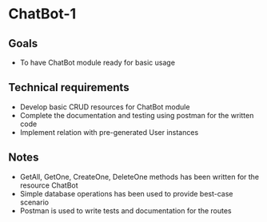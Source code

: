 # ChatBot-1
## Goals
 - To have ChatBot module ready for basic usage

## Technical requirements
 - Develop basic CRUD resources for ChatBot module
 - Complete the documentation and testing using postman for the written code
 - Implement relation with pre-generated User instances

## Notes
 - GetAll, GetOne, CreateOne, DeleteOne methods has been written for the resource ChatBot
 - Simple database operations has been used to provide best-case scenario
 - Postman is used to write tests and documentation for the routes